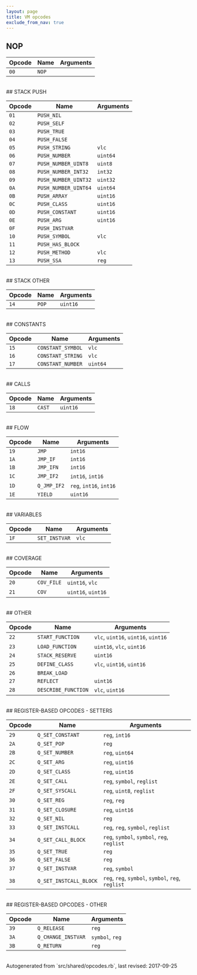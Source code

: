 ```yaml
---
layout: page
title: VM opcodes
exclude_from_nav: true
---
```


## NOP

|Opcode |Name    |Arguments|
|-------|--------|---------|
|`00`|`NOP`||

<br>
## STACK PUSH

|Opcode |Name    |Arguments|
|-------|--------|---------|
|`01`|`PUSH_NIL`||
|`02`|`PUSH_SELF`||
|`03`|`PUSH_TRUE`||
|`04`|`PUSH_FALSE`||
|`05`|`PUSH_STRING`|`vlc`|
|`06`|`PUSH_NUMBER`|`uint64`|
|`07`|`PUSH_NUMBER_UINT8`|`uint8`|
|`08`|`PUSH_NUMBER_INT32`|`int32`|
|`09`|`PUSH_NUMBER_UINT32`|`uint32`|
|`0A`|`PUSH_NUMBER_UINT64`|`uint64`|
|`0B`|`PUSH_ARRAY`|`uint16`|
|`0C`|`PUSH_CLASS`|`uint16`|
|`0D`|`PUSH_CONSTANT`|`uint16`|
|`0E`|`PUSH_ARG`|`uint16`|
|`0F`|`PUSH_INSTVAR`||
|`10`|`PUSH_SYMBOL`|`vlc`|
|`11`|`PUSH_HAS_BLOCK`||
|`12`|`PUSH_METHOD`|`vlc`|
|`13`|`PUSH_SSA`|`reg`|

<br>
## STACK OTHER

|Opcode |Name    |Arguments|
|-------|--------|---------|
|`14`|`POP`|`uint16`|

<br>
## CONSTANTS

|Opcode |Name    |Arguments|
|-------|--------|---------|
|`15`|`CONSTANT_SYMBOL`|`vlc`|
|`16`|`CONSTANT_STRING`|`vlc`|
|`17`|`CONSTANT_NUMBER`|`uint64`|

<br>
## CALLS

|Opcode |Name    |Arguments|
|-------|--------|---------|
|`18`|`CAST`|`uint16`|

<br>
## FLOW

|Opcode |Name    |Arguments|
|-------|--------|---------|
|`19`|`JMP`|`int16`|
|`1A`|`JMP_IF`|`int16`|
|`1B`|`JMP_IFN`|`int16`|
|`1C`|`JMP_IF2`|`int16`, `int16`|
|`1D`|`Q_JMP_IF2`|`reg`, `int16`, `int16`|
|`1E`|`YIELD`|`uint16`|

<br>
## VARIABLES

|Opcode |Name    |Arguments|
|-------|--------|---------|
|`1F`|`SET_INSTVAR`|`vlc`|

<br>
## COVERAGE

|Opcode |Name    |Arguments|
|-------|--------|---------|
|`20`|`COV_FILE`|`uint16`, `vlc`|
|`21`|`COV`|`uint16`, `uint16`|

<br>
## OTHER

|Opcode |Name    |Arguments|
|-------|--------|---------|
|`22`|`START_FUNCTION`|`vlc`, `uint16`, `uint16`, `uint16`|
|`23`|`LOAD_FUNCTION`|`uint16`, `vlc`, `uint16`|
|`24`|`STACK_RESERVE`|`uint16`|
|`25`|`DEFINE_CLASS`|`vlc`, `uint16`, `uint16`|
|`26`|`BREAK_LOAD`||
|`27`|`REFLECT`|`uint16`|
|`28`|`DESCRIBE_FUNCTION`|`vlc`, `uint16`|

<br>
## REGISTER-BASED OPCODES - SETTERS

|Opcode |Name    |Arguments|
|-------|--------|---------|
|`29`|`Q_SET_CONSTANT`|`reg`, `int16`|
|`2A`|`Q_SET_POP`|`reg`|
|`2B`|`Q_SET_NUMBER`|`reg`, `uint64`|
|`2C`|`Q_SET_ARG`|`reg`, `uint16`|
|`2D`|`Q_SET_CLASS`|`reg`, `uint16`|
|`2E`|`Q_SET_CALL`|`reg`, `symbol`, `reglist`|
|`2F`|`Q_SET_SYSCALL`|`reg`, `uint8`, `reglist`|
|`30`|`Q_SET_REG`|`reg`, `reg`|
|`31`|`Q_SET_CLOSURE`|`reg`, `uint16`|
|`32`|`Q_SET_NIL`|`reg`|
|`33`|`Q_SET_INSTCALL`|`reg`, `reg`, `symbol`, `reglist`|
|`34`|`Q_SET_CALL_BLOCK`|`reg`, `symbol`, `symbol`, `reg`, `reglist`|
|`35`|`Q_SET_TRUE`|`reg`|
|`36`|`Q_SET_FALSE`|`reg`|
|`37`|`Q_SET_INSTVAR`|`reg`, `symbol`|
|`38`|`Q_SET_INSTCALL_BLOCK`|`reg`, `reg`, `symbol`, `symbol`, `reg`, `reglist`|

<br>
## REGISTER-BASED OPCODES - OTHER

|Opcode |Name    |Arguments|
|-------|--------|---------|
|`39`|`Q_RELEASE`|`reg`|
|`3A`|`Q_CHANGE_INSTVAR`|`symbol`, `reg`|
|`3B`|`Q_RETURN`|`reg`|

<br>
Autogenerated from `src/shared/opcodes.rb`, last revised: 2017-09-25

